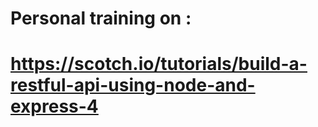 # Personal training on : 

# https://scotch.io/tutorials/build-a-restful-api-using-node-and-express-4
